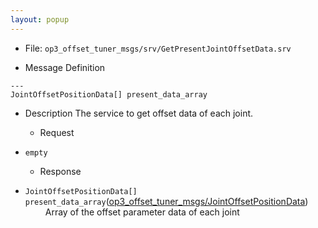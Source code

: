 ```yaml
---
layout: popup
---
```


- File: `op3_offset_tuner_msgs/srv/GetPresentJointOffsetData.srv`

- Message Definition
 ```
 ---
 JointOffsetPositionData[] present_data_array
 ```

- Description
The service to get offset data of each joint.

  - Request
* `empty`

  - Response
* `JointOffsetPositionData[] present_data_array`([op3_offset_tuner_msgs/JointOffsetPositionData])  
&emsp;&emsp; Array of the offset parameter data of each joint  

[op3_offset_tuner_msgs/JointOffsetPositionData]: /docs/en/popup/op3_JointOffsetPositionData.msg/
